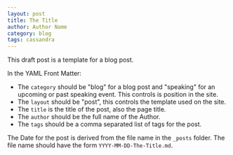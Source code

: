 ```yaml
---
layout: post
title: The Title
author: Author Name
category: blog
tags: cassandra
---
```


This draft post is a template for a blog post. 

In the YAML Front Matter:

* The `category` should be "blog" for a blog post and "speaking" for an upcoming or past speaking event. This controls is position in the site. 
* The `layout` should be "post", this controls the template used on the site. 
* The `title` is the title of the post, also the page title. 
* The `author` should be the full name of the Author. 
* The `tags` should be a comma separated list of tags for the post. 

The Date for the post is derived from the file name in the `_posts` folder. The file name should have the form `YYYY-MM-DD-The-Title.md`.
